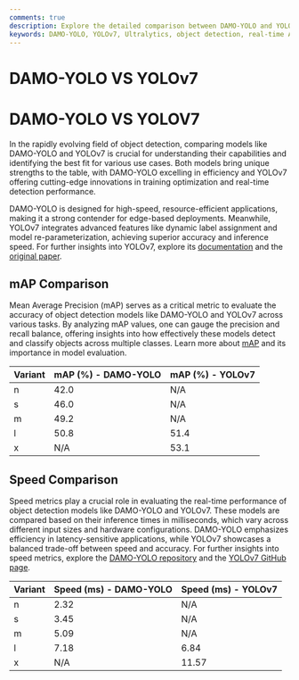 ```yaml
---
comments: true
description: Explore the detailed comparison between DAMO-YOLO and YOLOv7, two leading models in real-time object detection and edge AI. Discover their performance, features, and capabilities in advancing computer vision applications with a focus on speed, accuracy, and efficiency.
keywords: DAMO-YOLO, YOLOv7, Ultralytics, object detection, real-time AI, edge AI, computer vision, model comparison, AI performance, neural networks.
---
```


# DAMO-YOLO VS YOLOv7

# DAMO-YOLO VS YOLOV7

In the rapidly evolving field of object detection, comparing models like DAMO-YOLO and YOLOv7 is crucial for understanding their capabilities and identifying the best fit for various use cases. Both models bring unique strengths to the table, with DAMO-YOLO excelling in efficiency and YOLOv7 offering cutting-edge innovations in training optimization and real-time detection performance.

DAMO-YOLO is designed for high-speed, resource-efficient applications, making it a strong contender for edge-based deployments. Meanwhile, YOLOv7 integrates advanced features like dynamic label assignment and model re-parameterization, achieving superior accuracy and inference speed. For further insights into YOLOv7, explore its [documentation](https://docs.ultralytics.com/models/yolov7/) and the [original paper](https://arxiv.org/pdf/2207.02696).




## mAP Comparison

Mean Average Precision (mAP) serves as a critical metric to evaluate the accuracy of object detection models like DAMO-YOLO and YOLOv7 across various tasks. By analyzing mAP values, one can gauge the precision and recall balance, offering insights into how effectively these models detect and classify objects across multiple classes. Learn more about [mAP](https://www.ultralytics.com/glossary/mean-average-precision-map) and its importance in model evaluation.


| Variant | mAP (%) - DAMO-YOLO | mAP (%) - YOLOv7 |
|---------|--------------------|--------------------|
| n | 42.0 | N/A |
| s | 46.0 | N/A |
| m | 49.2 | N/A |
| l | 50.8 | 51.4 |
| x | N/A | 53.1 |



## Speed Comparison

Speed metrics play a crucial role in evaluating the real-time performance of object detection models like DAMO-YOLO and YOLOv7. These models are compared based on their inference times in milliseconds, which vary across different input sizes and hardware configurations. DAMO-YOLO emphasizes efficiency in latency-sensitive applications, while YOLOv7 showcases a balanced trade-off between speed and accuracy. For further insights into speed metrics, explore the [DAMO-YOLO repository](https://github.com/alibaba/EasyCV) and the [YOLOv7 GitHub page](https://github.com/WongKinYiu/yolov7).


| Variant | Speed (ms) - DAMO-YOLO | Speed (ms) - YOLOv7 |
|---------|-----------------------|-----------------------|
| n | 2.32 | N/A |
| s | 3.45 | N/A |
| m | 5.09 | N/A |
| l | 7.18 | 6.84 |
| x | N/A | 11.57 |